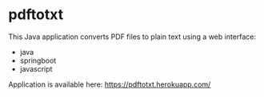 # pdftotxt

This Java application converts PDF files to plain text using a web interface:
* java
* springboot
* javascript

Application is available here: https://pdftotxt.herokuapp.com/

